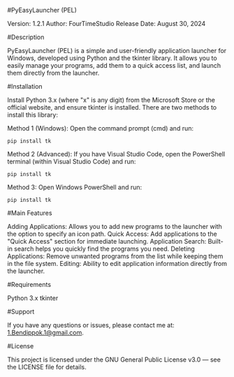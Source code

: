 #PyEasyLauncher (PEL)

Version: 1.2.1
Author: FourTimeStudio
Release Date: August 30, 2024

#Description

PyEasyLauncher (PEL) is a simple and user-friendly application launcher for Windows, developed using Python and the tkinter library. It allows you to easily manage your programs, add them to a quick access list, and launch them directly from the launcher.

#Installation

Install Python 3.x (where "x" is any digit) from the Microsoft Store or the official website, and ensure tkinter is installed. There are two methods to install this library:

Method 1 (Windows):
Open the command prompt (cmd) and run:
```
pip install tk
```

Method 2 (Advanced): 
If you have Visual Studio Code, open the PowerShell terminal (within Visual Studio Code) and run:
```
pip install tk
```

Method 3:
Open Windows PowerShell and run:
```
pip install tk
```


#Main Features

Adding Applications: Allows you to add new programs to the launcher with the option to specify an icon path.
Quick Access: Add applications to the "Quick Access" section for immediate launching.
Application Search: Built-in search helps you quickly find the programs you need.
Deleting Applications: Remove unwanted programs from the list while keeping them in the file system.
Editing: Ability to edit application information directly from the launcher.

#Requirements

Python 3.x
tkinter

#Support

If you have any questions or issues, please contact me at: 1.Bendippok.1@gmail.com.

#License

This project is licensed under the GNU General Public License v3.0 — see the LICENSE file for details.


